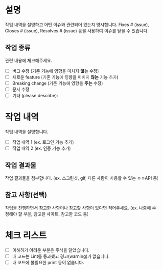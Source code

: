 # 설명

작업 내역을 설명하고 어떤 이슈와 관련되어 있는지 명시합니다.
Fixes # (issue), Closes # (issue), Resolves # (issue) 등을 사용하여 이슈를 닫을 수 있습니다.

## 작업 종류

관련 내용에 체크해주세요.

- [ ] 버그 수정 (기존 기능에 영향을 미치지 **않는** 수정)
- [ ] 새로운 feature (기존 기능에 영향을 미치지 **않는** 기능 추가)
- [ ] Breaking change (기존 기능에 영향을 **주는** 수정)
- [ ] 문서 수정
- [ ] 기타 (please describe):

# 작업 내역

작업 내역을 설명합니다.

- [ ] 작업 내역 1 (ex. 로그인 기능 추가)
- [ ] 작업 내역 2 (ex. 인증 기능 추가)

## 작업 결과물

작업 결과물을 첨부합니다. (ex. 스크린샷, gif, 다른 사람이 사용할 수 있는 ㅇㅇAPI 등)

## 참고 사항(선택)

작업을 진행하면서 참고한 사항이나 참고할 사항이 있다면 적어주세요.
(ex. 나중에 수정해야 할 부분, 참고한 사이트, 참고한 코드 등)

# 체크 리스트

- [ ] 이해하기 어려운 부분은 주석을 달았습니다.
- [ ] 내 코드는 Lint를 통과했고 경고(warning)가 없습니다.
- [ ] 내 코드에 불필요한 print 등이 없습니다.
